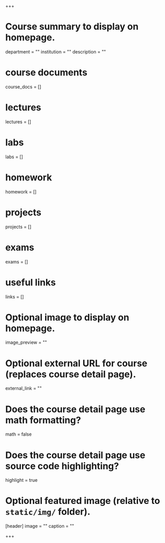 +++
# Course summary to display on homepage.
department = ""
institution = ""
description = ""

# course documents
course_docs = []

# lectures
lectures = []

# labs
labs = []

# homework
homework = []

# projects
projects = []

# exams
exams = []

# useful links
links = []

# Optional image to display on homepage.
image_preview = ""

# Optional external URL for course (replaces course detail page).
external_link = ""

# Does the course detail page use math formatting?
math = false

# Does the course detail page use source code highlighting?
highlight = true

# Optional featured image (relative to `static/img/` folder).
[header]
image = ""
caption = ""

+++
